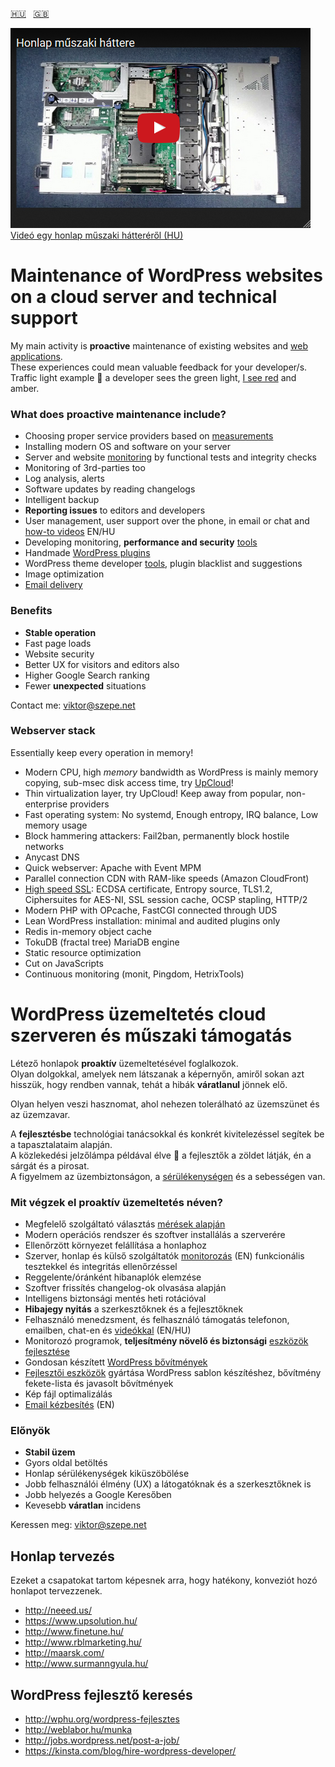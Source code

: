 [:hungary:](#hu)&nbsp;&nbsp;&nbsp;[:uk:](#en)

[![Honlap műszaki háttere](/Honlap-műszaki-háttere.png)  
Videó egy honlap műszaki hátteréről (HU)](https://www.youtube.com/watch?v=dGi6O9naiN8)

# <a name="en"></a>Maintenance of WordPress websites on a cloud server and technical support

My main activity is **proactive** maintenance of existing websites and [web applications](https://github.com/szepeviktor/debian-server-tools/blob/master/webserver/PHP-development.md).  
These experiences could mean valuable feedback for your developer/s.  
Traffic light example :vertical_traffic_light: a developer sees the green light,
[I see red](/webserver/WordPress-security.md) and amber.

### What does proactive maintenance include?

- Choosing proper service providers based on [measurements](https://github.com/szepeviktor/wordpress-speedtest)
- Installing modern OS and software on your server
- Server and website [monitoring](/monitoring/README.md) by functional tests and integrity checks
- Monitoring of 3rd-parties too
- Log analysis, alerts
- Software updates by reading changelogs
- Intelligent backup
- **Reporting issues** to editors and developers
- User management, user support over the phone, in email or chat and [how-to videos](https://www.youtube.com/user/szepeviktor) EN/HU
- Developing monitoring, **performance and security** [tools](https://github.com/szepeviktor/)
- Handmade [WordPress plugins](https://profiles.wordpress.org/szepeviktor#content-plugins)
- WordPress theme developer [tools](https://github.com/szepeviktor/wordpress-plugin-construction), plugin blacklist and suggestions
- Image optimization
- [Email delivery](https://github.com/szepeviktor/debian-server-tools/blob/master/mail/README.md)

### Benefits

- **Stable operation**
- Fast page loads
- Website security
- Better UX for visitors and editors also
- Higher Google Search ranking
- Fewer **unexpected** situations

Contact me: viktor@szepe.net

### Webserver stack

Essentially keep every operation in memory!

- Modern CPU, high *memory* bandwidth as WordPress is mainly memory copying, sub-msec disk access time, try [UpCloud](https://www.upcloud.com/register/?promo=U29Q8S)!
- Thin virtualization layer, try UpCloud! Keep away from popular, non-enterprise providers
- Fast operating system: No systemd, Enough entropy, IRQ balance, Low memory usage
- Block hammering attackers: Fail2ban, permanently block hostile networks
- Anycast DNS
- Quick webserver: Apache with Event MPM
- Parallel connection CDN with RAM-like speeds (Amazon CloudFront)
- [High speed SSL](https://istlsfastyet.com/): ECDSA certificate, Entropy source, TLS1.2, Ciphersuites for AES-NI, SSL session cache, OCSP stapling, HTTP/2
- Modern PHP with OPcache, FastCGI connected through UDS
- Lean WordPress installation: minimal and audited plugins only
- Redis in-memory object cache
- TokuDB (fractal tree) MariaDB engine
- Static resource optimization
- Cut on JavaScripts
- Continuous monitoring (monit, Pingdom, HetrixTools)



# <a name="hu"></a>WordPress üzemeltetés cloud szerveren és műszaki támogatás

Létező honlapok **proaktív** üzemeltetésével foglalkozok.  
Olyan dolgokkal, amelyek nem látszanak a képernyőn,
amiről sokan azt hisszük, hogy rendben vannak, tehát a hibák **váratlanul** jönnek elő.

Olyan helyen veszi hasznomat, ahol nehezen tolerálható az üzemszünet és az üzemzavar.

A **fejlesztésbe** technológiai tanácsokkal és konkrét kivitelezéssel segítek be a tapasztalataim alapján.  
A közlekedési jelzőlámpa példával élve :vertical_traffic_light:
a fejlesztők a zöldet látják, én a sárgát és a pirosat.  
A figyelmem az üzembiztonságon, a [sérülékenységen](/webserver/WordPress-security.md) és a sebességen van.

### Mit végzek el proaktív üzemeltetés néven?

- Megfelelő szolgáltató választás [mérések alapján](https://github.com/szepeviktor/wordpress-speedtest)
- Modern operációs rendszer és szoftver installálás a szerverére
- Ellenőrzött környezet felállítása a honlaphoz
- Szerver, honlap és külső szolgáltatók [monitorozás](/monitoring/README.md) (EN)
  funkcionális tesztekkel és integritás ellenőrzéssel
- Reggelente/óránként hibanaplók elemzése
- Szoftver frissítés changelog-ok olvasása alapján
- Intelligens biztonsági mentés heti rotációval
- **Hibajegy nyitás** a szerkesztőknek és a fejlesztőknek
- Felhasználó menedzsment, és felhasználó támogatás telefonon, emailben, chat-en és [videókkal](https://www.youtube.com/user/szepeviktor) (EN/HU)
- Monitorozó programok, **teljesítmény növelő és biztonsági** [eszközök fejlesztése](https://github.com/szepeviktor/)
- Gondosan készített [WordPress bővítmények](https://profiles.wordpress.org/szepeviktor#content-plugins)
- [Fejlesztői eszközök](https://github.com/szepeviktor/wordpress-plugin-construction) gyártása WordPress sablon készítéshez, bővítmény fekete-lista és javasolt bővítmények
- Kép fájl optimalizálás
- [Email kézbesítés](https://github.com/szepeviktor/debian-server-tools/blob/master/mail/README.md) (EN)

### Előnyök

- **Stabil üzem**
- Gyors oldal betöltés
- Honlap sérülékenységek kiküszöbölése
- Jobb felhasználói élmény (UX) a látogatóknak és a szerkesztőknek is
- Jobb helyezés a Google Keresőben
- Kevesebb **váratlan** incidens

Keressen meg: viktor@szepe.net


## Honlap tervezés

Ezeket a csapatokat tartom képesnek arra, hogy hatékony, konveziót hozó honlapot tervezzenek.

- http://neeed.us/
- https://www.upsolution.hu/
- http://www.finetune.hu/
- http://www.rblmarketing.hu/
- http://maarsk.com/
- http://www.surmanngyula.hu/


## WordPress fejlesztő keresés

- http://wphu.org/wordpress-fejlesztes
- http://weblabor.hu/munka
- http://jobs.wordpress.net/post-a-job/
- https://kinsta.com/blog/hire-wordpress-developer/
